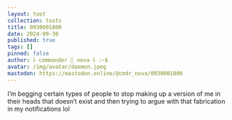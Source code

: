```yaml
---
layout: toot
collection: toots
title: 0930001800
date: 2024-09-30
published: true
tags: []
pinned: false
author: ⸸ commander ░ nova ⸸ :~$
avatar: /img/avatar/daemon.jpeg
mastodon: https://mastodon.online/@cmdr_nova/0930001800
---
```


I’m begging certain types of people to stop making up a version of me in their heads that doesn’t exist and then trying to argue with that fabrication in my notifications lol
